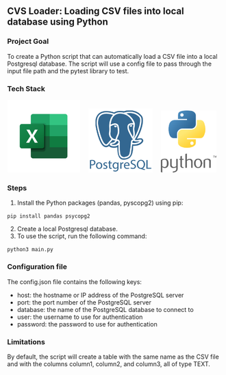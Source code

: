 ## CVS Loader: Loading CSV files into local database using Python

### Project Goal 
To create a Python script that can automatically load a CSV file into a local Postgresql database. The script will use a config file to pass through the input file path and the pytest library to test.

### Tech Stack
<p float='left'>
  <img src='/logos/logo_excel.png' width='170' />&nbsp;&nbsp;&nbsp;&nbsp;
  <img src='/logos/logo_postgres.png' width='150' />&nbsp;&nbsp;&nbsp;&nbsp; 
  <img src='/logos/logo_python.png' width='130' />
</p>

### Steps
1. Install the Python packages (pandas, pyscopg2) using pip:
```
pip install pandas psycopg2
```
2. Create a local Postgresql database. 
3. To use the script, run the following command:
```
python3 main.py
```

### Configuration file
The config.json file contains the following keys: 
* host: the hostname or IP address of the PostgreSQL server 
* port: the port number of the PostgreSQL server 
* database: the name of the PostgreSQL database to connect to 
* user: the username to use for authentication 
* password: the password to use for authentication

### Limitations
By default, the script will create a table with the same name as the CSV file and with the columns column1, column2, and column3, all of type TEXT. 
